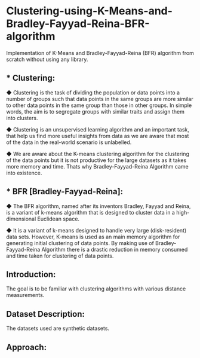 # Clustering-using-K-Means-and-Bradley-Fayyad-Reina-BFR-algorithm
 Implementation of K-Means and Bradley-Fayyad-Reina (BFR) algorithm from scratch without using any library.
 
## * **Clustering:** 
  
  ◆ Clustering is the task of dividing the population or data points into a number of groups such that data points in the same groups        are more similar to other data points in the same group than those in other groups. In simple words, the aim is to segregate groups      with similar traits and assign them into clusters.
  
  ◆ Clustering is an unsupervised learning algorithm and an important task, that help us find more useful insights from data as we are      aware that most of the data in the real-world scenario is unlabelled.
  
  ◆ We are aware about the K-means clustering algorithm for the clustering of the data points but it is not productive for the large       datasets as it takes more memory and time. Thats why Bradley-Fayyad-Reina Algorithm came into existence.
  
  

## * **BFR [Bradley-Fayyad-Reina]:**
  
  ◆ The BFR algorithm, named after its inventors Bradley, Fayyad and Reina, is a variant of k-means algorithm that is designed to           cluster data in a high-dimensional Euclidean space. 
  
  ◆ It is	a	variant	of	k-means	designed	to handle	very	large (disk-resident)	data	sets. However, K-means is used as an main memory         algorithm for generating initial clustering of data points. By making use of Bradley-Fayyad-Reina Algorithm there is a drastic           reduction in memory consumed and time taken for clustering of data points.

## **Introduction:**

The goal is to be familiar with clustering algorithms with various distance measurements. 

## **Dataset Description:**

The datasets used are synthetic datasets. 


## **Approach:**


 
